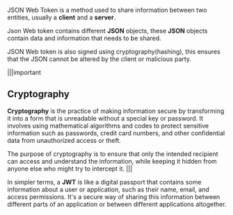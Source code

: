 JSON Web Token is a method used to share information between two entities, usually a **client** and a **server**.


Json Web token contains different **JSON** objects, these **JSON** objects contain data and information that needs to be shared.

JSON Web token is also signed using cryptography(hashing), this ensures that the JSON cannot be altered by the client or malicious party.


|||important
## Cryptography

**Cryptography** is the practice of making information secure by transforming it into a form that is unreadable without a special key or password. It involves using mathematical algorithms and codes to protect sensitive information such as passwords, credit card numbers, and other confidential data from unauthorized access or theft. 

The purpose of cryptography is to ensure that only the intended recipient can access and understand the information, while keeping it hidden from anyone else who might try to intercept it.
|||

In simpler terms, a **JWT** is like a digital passport that contains some information about a user or application, such as their name, email, and access permissions. It's a secure way of sharing this information between different parts of an application or between different applications altogether.

